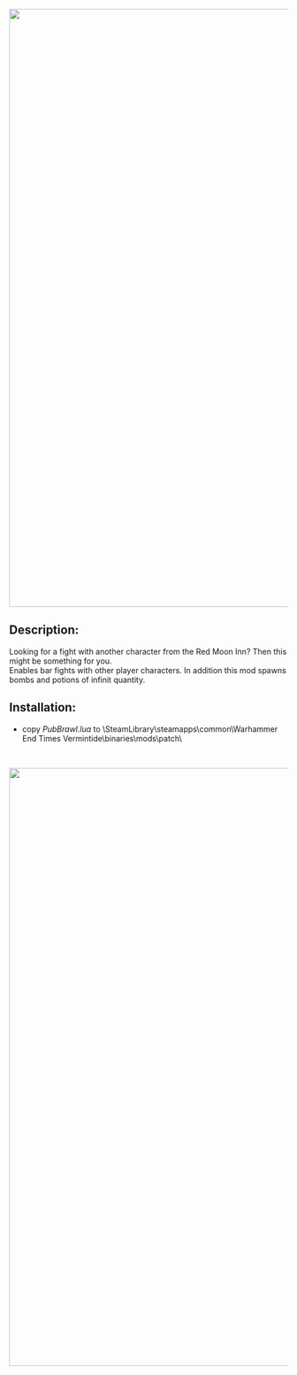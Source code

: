 <p align="center">
  <img src="../../../assets/banner-top.png" width="1080">
</p>

## Description:
Looking for a fight with another character from the Red Moon Inn? Then this might be something for you.  
Enables bar fights with other player characters. In addition this mod spawns bombs and potions of infinit quantity.

## Installation:
- copy *PubBrawl.lua* to \SteamLibrary\steamapps\common\Warhammer End Times Vermintide\binaries\mods\patch\

<br/>

<p align="center">
  <img src="../../../assets/banner-buttom.png" width="1080">
</p>
